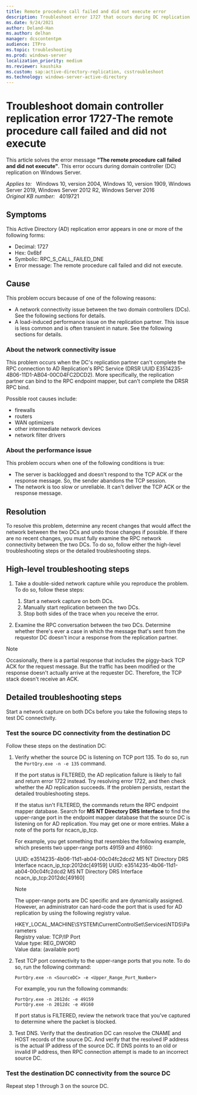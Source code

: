 ```yaml
---
title: Remote procedure call failed and did not execute error
description: Troubleshoot error 1727 that occurs during DC replication on Windows Server. Identify the cause and get to the solution.
ms.date: 9/24/2021
author: Deland-Han
ms.author: delhan
manager: dcscontentpm
audience: ITPro
ms.topic: troubleshooting
ms.prod: windows-server
localization_priority: medium
ms.reviewer: kaushika
ms.custom: sap:active-directory-replication, csstroubleshoot
ms.technology: windows-server-active-directory
---
```

# Troubleshoot domain controller replication error 1727-The remote procedure call failed and did not execute

This article solves the error message **"The remote procedure call failed and did not execute"**. This error occurs during domain controller (DC) replication on Windows Server.

_Applies to:_ &nbsp; Windows 10, version 2004, Windows 10, version 1909, Windows Server 2019, Windows Server 2012 R2, Windows Server 2016  
_Original KB number:_ &nbsp; 4019721

## Symptoms

This Active Directory (AD) replication error appears in one or more of the following forms:

- Decimal: 1727
- Hex: 0x6bf
- Symbolic: RPC_S_CALL_FAILED_DNE
- Error message: The remote procedure call failed and did not execute.

## Cause

This problem occurs because of one of the following reasons:

- A network connectivity issue between the two domain controllers (DCs). See the following sections for details.
- A load-induced performance issue on the replication partner. This issue is less common and is often transient in nature. See the following sections for details.

### About the network connectivity issue

This problem occurs when the DC's replication partner can't complete the RPC connection to AD Replication's RPC Service (DRSR UUID E3514235-4B06-11D1-AB04-00C04FC2DCD2). More specifically, the replication partner can bind to the RPC endpoint mapper, but can't complete the DRSR RPC bind.

Possible root causes include:

- firewalls
- routers
- WAN optimizers
- other intermediate network devices
- network filter drivers

### About the performance issue

This problem occurs when one of the following conditions is true:

- The server is backlogged and doesn't respond to the TCP ACK or the response message. So, the sender abandons the TCP session.
- The network is too slow or unreliable. It can't deliver the TCP ACK or the response message.

## Resolution

To resolve this problem, determine any recent changes that would affect the network between the two DCs and undo those changes if possible. If there are no recent changes, you must fully examine the RPC network connectivity between the two DCs. To do so, follow either the high-level troubleshooting steps or the detailed troubleshooting steps.

## High-level troubleshooting steps

1. Take a double-sided network capture while you reproduce the problem. To do so, follow these steps:

   1. Start a network capture on both DCs.
   2. Manually start replication between the two DCs.
   3. Stop both sides of the trace when you receive the error.

2. Examine the RPC conversation between the two DCs. Determine whether there's ever a case in which the message that's sent from the requestor DC doesn't incur a response from the replication partner.

> [!NOTE]
> Occasionally, there is a partial response that includes the piggy-back TCP ACK for the request message. But the traffic has been modified or the response doesn't actually arrive at the requester DC. Therefore, the TCP stack doesn't receive an ACK.

## Detailed troubleshooting steps

Start a network capture on both DCs before you take the following steps to test DC connectivity.

### Test the source DC connectivity from the destination DC

Follow these steps on the destination DC:

1. Verify whether the source DC is listening on TCP port 135. To do so, run the `PortQry.exe -n -e 135` command.

    If the port status is FILTERED, the AD replication failure is likely to fail and return error 1722 instead. Try resolving error 1722, and then check whether the AD replication succeeds. If the problem persists, restart the detailed troubleshooting steps.

    If the status isn't FILTERED, the commands return the RPC endpoint mapper database. Search for **MS NT Directory DRS Interface** to find the upper-range port in the endpoint mapper database that the source DC is listening on for AD replication. You may get one or more entries. Make a note of the ports for ncacn_ip_tcp.

    For example, you get something that resembles the following example, which presents two upper-range ports 49159 and 49160:

    UUID: e3514235-4b06-11d1-ab04-00c04fc2dcd2 MS NT Directory DRS Interface
    ncacn_ip_tcp:2012dc[49159]
    UUID: e3514235-4b06-11d1-ab04-00c04fc2dcd2 MS NT Directory DRS Interface
    ncacn_ip_tcp:2012dc[49160]  

    > [!NOTE]
    > The upper-range ports are DC specific and are dynamically assigned. However, an administrator can hard-code the port that is used for AD replication by using the following registry value.
    >
    >HKEY_LOCAL_MACHINE\SYSTEM\CurrentControlSet\Services\NTDS\Parameters  
    Registry value: TCP/IP Port  
    Value type: REG_DWORD  
    Value data: (available port)

2. Test TCP port connectivity to the upper-range ports that you note. To do so, run the following command:

    ```console
    PortQry.exe -n <SourceDC> -e <Upper_Range_Port_Number>
    ```

    For example, you run the following commands:

    ```console
    PortQry.exe -n 2012dc -e 49159
    PortQry.exe -n 2012dc -e 49160
    ```

    If port status is FILTERED, review the network trace that you've captured to determine where the packet is blocked.

3. Test DNS. Verify that the destination DC can resolve the CNAME and HOST records of the source DC. And verify that the resolved IP address is the actual IP address of the source DC. If DNS points to an old or invalid IP address, then RPC connection attempt is made to an incorrect source DC.

### Test the destination DC connectivity from the source DC

Repeat step 1 through 3 on the source DC.
